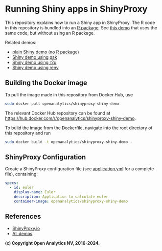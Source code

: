 # Running Shiny apps in ShinyProxy

This repository explains how to run a Shiny app in ShinyProxy. The R code in
this repository is bundled into an [R package](https://r-pkgs.org/).
See [this demo](https://github.com/openanalytics/shinyproxy-shiny-demo-minimal) that
uses the same code, but without using an R package.

Related demos:

- [plain Shiny demo (no R package)](https://github.com/openanalytics/shinyproxy-shiny-demo-minimal)
- [Shiny demo using pak](https://github.com/openanalytics/shinyproxy-shiny-pak-demo)
- [Shiny demo using r2u](https://github.com/openanalytics/shinyproxy-shiny-r2u-demo)
- [Shiny demo using renv](https://github.com/openanalytics/shinyproxy-shiny-renv-demo)

## Building the Docker image

To pull the image made in this repository from Docker Hub, use

```bash
sudo docker pull openanalytics/shinyproxy-shiny-demo
```

The relevant Docker Hub repository can be found at <https://hub.docker.com/r/openanalytics/shinyproxy-shiny-demo>.

To build the image from the Dockerfile, navigate into the root directory of this repository and run

```bash
sudo docker build -t openanalytics/shinyproxy-shiny-demo .
```

## ShinyProxy Configuration

Create a ShinyProxy configuration file (see [application.yml](application.yml)
for a complete file), containing:

```yaml
specs:
  - id: euler
    display-name: Euler
    description: Application to calculate euler
    container-image: openanalytics/shinyproxy-shiny-demo
```

## References

- [ShinyProxy.io](https://shinyproxy.io/)
- [All demos](https://shinyproxy.io/documentation/demos/)

**(c) Copyright Open Analytics NV, 2016-2024.**
